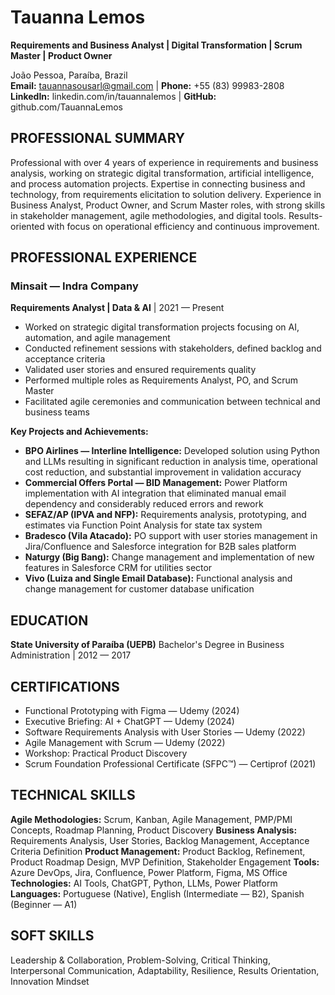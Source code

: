 # Tauanna Lemos
**Requirements and Business Analyst | Digital Transformation | Scrum Master | Product Owner**

João Pessoa, Paraíba, Brazil  
**Email:** tauannasousarl@gmail.com | **Phone:** +55 (83) 99983-2808  
**LinkedIn:** linkedin.com/in/tauannalemos | **GitHub:** github.com/TauannaLemos

## PROFESSIONAL SUMMARY
Professional with over 4 years of experience in requirements and business analysis, working on strategic digital transformation, artificial intelligence, and process automation projects. Expertise in connecting business and technology, from requirements elicitation to solution delivery. Experience in Business Analyst, Product Owner, and Scrum Master roles, with strong skills in stakeholder management, agile methodologies, and digital tools. Results-oriented with focus on operational efficiency and continuous improvement.

## PROFESSIONAL EXPERIENCE

### Minsait — Indra Company
**Requirements Analyst | Data & AI** | 2021 — Present

- Worked on strategic digital transformation projects focusing on AI, automation, and agile management
- Conducted refinement sessions with stakeholders, defined backlog and acceptance criteria
- Validated user stories and ensured requirements quality
- Performed multiple roles as Requirements Analyst, PO, and Scrum Master
- Facilitated agile ceremonies and communication between technical and business teams

**Key Projects and Achievements:**

- **BPO Airlines — Interline Intelligence:** Developed solution using Python and LLMs resulting in significant reduction in analysis time, operational cost reduction, and substantial improvement in validation accuracy
- **Commercial Offers Portal — BID Management:** Power Platform implementation with AI integration that eliminated manual email dependency and considerably reduced errors and rework
- **SEFAZ/AP (IPVA and NFP):** Requirements analysis, prototyping, and estimates via Function Point Analysis for state tax system
- **Bradesco (Vila Atacado):** PO support with user stories management in Jira/Confluence and Salesforce integration for B2B sales platform
- **Naturgy (Big Bang):** Change management and implementation of new features in Salesforce CRM for utilities sector
- **Vivo (Luiza and Single Email Database):** Functional analysis and change management for customer database unification

## EDUCATION

**State University of Paraíba (UEPB)**
Bachelor's Degree in Business Administration | 2012 — 2017

## CERTIFICATIONS

- Functional Prototyping with Figma — Udemy (2024)
- Executive Briefing: AI + ChatGPT — Udemy (2024)
- Software Requirements Analysis with User Stories — Udemy (2022)
- Agile Management with Scrum — Udemy (2022)
- Workshop: Practical Product Discovery
- Scrum Foundation Professional Certificate (SFPC™) — Certiprof (2021)

## TECHNICAL SKILLS

**Agile Methodologies:** Scrum, Kanban, Agile Management, PMP/PMI Concepts, Roadmap Planning, Product Discovery
**Business Analysis:** Requirements Analysis, User Stories, Backlog Management, Acceptance Criteria Definition
**Product Management:** Product Backlog, Refinement, Product Roadmap Design, MVP Definition, Stakeholder Engagement
**Tools:** Azure DevOps, Jira, Confluence, Power Platform, Figma, MS Office
**Technologies:** AI Tools, ChatGPT, Python, LLMs, Power Platform
**Languages:** Portuguese (Native), English (Intermediate — B2), Spanish (Beginner — A1)

## SOFT SKILLS

Leadership & Collaboration, Problem-Solving, Critical Thinking, Interpersonal Communication, Adaptability, Resilience, Results Orientation, Innovation Mindset
